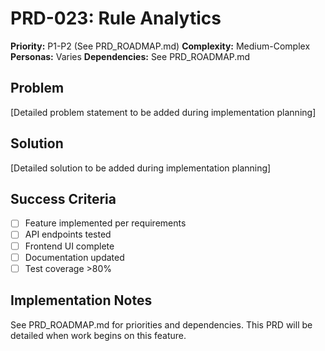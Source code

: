 # PRD-023: Rule Analytics

**Priority:** P1-P2 (See PRD_ROADMAP.md)
**Complexity:** Medium-Complex
**Personas:** Varies
**Dependencies:** See PRD_ROADMAP.md

## Problem

[Detailed problem statement to be added during implementation planning]

## Solution

[Detailed solution to be added during implementation planning]

## Success Criteria

- [ ] Feature implemented per requirements
- [ ] API endpoints tested
- [ ] Frontend UI complete
- [ ] Documentation updated
- [ ] Test coverage >80%

## Implementation Notes

See PRD_ROADMAP.md for priorities and dependencies.
This PRD will be detailed when work begins on this feature.


